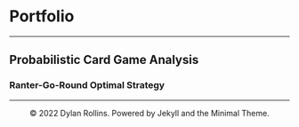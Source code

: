 # Portfolio
---
## Probabilistic Card Game Analysis

### Ranter-Go-Round Optimal Strategy


---
<center>© 2022 Dylan Rollins. Powered by Jekyll and the Minimal Theme.</center>
